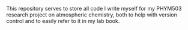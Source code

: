 This repository serves to store all code I write myself for my PHYM503 research project on atmospheric chemistry, both to help with version control and to easily refer to it in my lab book. 

